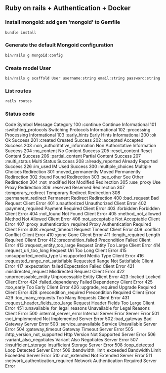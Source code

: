 ## Ruby on rails + Authentication + Docker

### Install mongoid: add gem 'mongoid' to Gemfile

```js
bundle install
```

### Generate the default Mongoid configuration

```js
bin/rails g mongoid:config
```

### Create model User

```js
bin/rails g scaffold User username:string email:string password:string
```

### List routes

```js
rails routes
```

### Status code

Code Symbol Message Category
100 :continue Continue Informational
101 :switching_protocols Switching Protocols Informational
102 :processing Processing Informational
103 :early_hints Early Hints Informational
200 :ok Ok Success
201 :created Created Success
202 :accepted Accepted Success
203 :non_authoritative_information Non Authoritative Information Success
204 :no_content No Content Success
205 :reset_content Reset Content Success
206 :partial_content Partial Content Success
207 :multi_status Multi Status Success
208 :already_reported Already Reported Success
226 :im_used IM Used Success
300 :multiple_choices Multiple Choices Redirection
301 :moved_permanently Moved Permanently Redirection
302 :found Found Redirection
303 :see_other See Other Redirection
304 :not_modified Not Modified Redirection
305 :use_proxy Use Proxy Redirection
306 :reserved Reserved Redirection
307 :temporary_redirect Temporary Redirect Redirection
308 :permanent_redirect Permanent Redirect Redirection
400 :bad_request Bad Request Client Error
401 :unauthorized Unauthorized Client Error
402 :payment_required Payment Required Client Error
403 :forbidden Forbidden Client Error
404 :not_found Not Found Client Error
405 :method_not_allowed Method Not Allowed Client Error
406 :not_acceptable Not Acceptable Client Error
407 :proxy_authentication_required Proxy Authentication Required Client Error
408 :request_timeout Request Timeout Client Error
409 :conflict Conflict Client Error
410 :gone Gone Client Error
411 :length_required Length Required Client Error
412 :precondition_failed Precondition Failed Client Error
413 :request_entity_too_large Request Entity Too Large Client Error
414 :request_uri_too_long Request Uri Too Long Client Error
415 :unsupported_media_type Unsupported Media Type Client Error
416 :requested_range_not_satisfiable Requested Range Not Satisfiable Client Error
417 :expectation_failed Expectation Failed Client Error
421 :misdirected_request Misdirected Request Client Error
422 :unprocessable_entity Unprocessable Entity Client Error
423 :locked Locked Client Error
424 :failed_dependency Failed Dependency Client Error
425 :too_early Too Early Client Error
426 :upgrade_required Upgrade Required Client Error
428 :precondition_required Precondition Required Client Error
429 :too_many_requests Too Many Requests Client Error
431 :request_header_fields_too_large Request Header Fields Too Large Client Error
451 :unavailable_for_legal_reasons Unavailable for Legal Reasons Client Error
500 :internal_server_error Internal Server Error Server Error
501 :not_implemented Not Implemented Server Error
502 :bad_gateway Bad Gateway Server Error
503 :service_unavailable Service Unavailable Server Error
504 :gateway_timeout Gateway Timeout Server Error
505 :http_version_not_supported Http Version Not Supported Server Error
506 :variant_also_negotiates Variant Also Negotiates Server Error
507 :insufficient_storage Insufficient Storage Server Error
508 :loop_detected Loop Detected Server Error
509 :bandwidth_limit_exceeded Bandwidth Limit Exceeded Server Error
510 :not_extended Not Extended Server Error
511 :network_authentication_required Network Authentication Required Server Error
